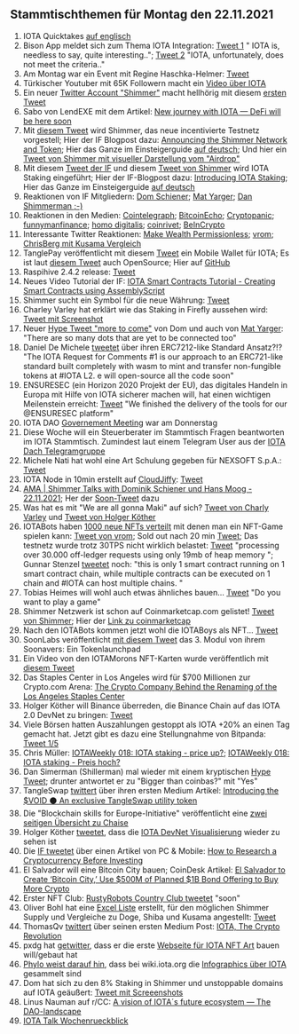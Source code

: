 ## Stammtischthemen für Montag den 22.11.2021

1. IOTA Quicktakes [auf englisch](https://www.youtube.com/watch?v=xS9ve6xI3Uo)
2. Bison App meldet sich zum Thema IOTA Integration: [Tweet 1](https://twitter.com/bisonapp/status/1460512287865950212?s=20) " IOTA is, needless to say, quite interesting.."; [Tweet 2](https://twitter.com/bisonapp/status/1460512417033691138?s=20) "IOTA, unfortunately, does not meet the criteria.."
3. Am Montag war ein Event mit Regine Haschka-Helmer: [Tweet](https://twitter.com/iota/status/1457996590245990400?s=20)
4. Türkischer Youtuber mit 65K Followern macht ein [Video über IOTA](https://www.youtube.com/watch?v=6Z-5n8oCQFE)
5. Ein neuer [Twitter Account "Shimmer"](https://twitter.com/shimmernet/status/1460594729847078913) macht hellhörig mit diesem [ersten Tweet](https://twitter.com/shimmernet/status/1460594729847078913?s=20)
6. Sabo von LendEXE mit dem Artikel: [New journey with IOTA — DeFi will be here soon](https://medium.com/@sabog/how-i-joined-iota-but-wait-no-defi-when-defi-3071a400afa5)
7. Mit [diesem Tweet](https://twitter.com/shimmernet/status/1460608800994508805?s=20) wird Shimmer, das neue incentivierte Testnetz vorgestell; Hier der IF Blogpost dazu: [Announcing the Shimmer Network and Token](https://blog.shimmer.network/announcing-the-shimmer-network-and-token/); Hier das Ganze im Einsteigerguide [auf deutsch](https://iota-einsteiger-guide.de/iota-shimmer.html); Und hier ein [Tweet von Shimmer mit visueller Darstellung vom "Airdrop"](https://twitter.com/shimmernet/status/1461620345769766912?s=20)
8. Mit diesem [Tweet der IF](https://twitter.com/iota/status/1460625153935695874?s=20) und diesem [Tweet von Shimmer](https://twitter.com/shimmernet/status/1460638874229694473?s=20) wird IOTA Staking eingeführt; Hier der IF-Blogpost dazu: [Introducing IOTA Staking](https://blog.iota.org/introducing-iota-staking/); Hier das Ganze im Einsteigerguide [auf deutsch](https://iota-einsteiger-guide.de/iota-staking.html)
9. Reaktionen von IF Mitgliedern: [Dom Schiener](https://twitter.com/DomSchiener/status/1460619600987660288?s=20); [Mat Yarger](https://twitter.com/Mat_Yarger/status/1460643128558370817?s=20); [Dan Shimmerman ;-)](https://twitter.com/DanSimerman/status/1460722613815283718?s=20)
10. Reaktionen in den Medien: [Cointelegraph](https://cointelegraph.com/news/iota-foundation-to-launch-staging-network-and-reward-token?utm_content=buffer6623e&utm_medium=social&utm_source=twitter.com&utm_campaign=buffer); [BitcoinEcho](https://www.btc-echo.de/news/hallo-shimmer-iota-fuehrt-staking-rewards-ein-129451/); [Cryptopanic](https://cryptopanic.com/news/13356357/IOTA-Launches-Shimmer-Staging-Network-and-Introduces-Staking-Rewards?utm_source=notifications&utm_medium=twitter&utm_campaign=Twitter+Trending); [funnymanfinance](https://funnymanfinance.com/incentivizing-the-iota-2-0-testnet-thoughts-from-a-tangleaccountant/); [homo digitalis](https://homo-digitalis.net/iota-announces-staking/); [coinrivet](https://t.co/rexHxNM0FJ?amp=1); [BeInCrypto](https://de.beincrypto.com/iota-kurs-steigt-um-20-nach-staking-und-shimmer-upgrade/)
11. Interessante Twitter Reaktionen: [Make Wealth Permissionless](https://twitter.com/TangleAcctant/status/1460614166981627905?s=20); [vrom](https://twitter.com/Vrom14286662/status/1460685225080598539?s=20); [ChrisBerg mit Kusama Vergleich](https://twitter.com/Chrizern/status/1460925708537114624?s=20)
12. TanglePay veröffentlicht mit diesem [Tweet](https://twitter.com/tanglepaycom/status/1460771417260105731?s=20) ein Mobile Wallet für IOTA; Es ist laut [diesem Tweet](https://twitter.com/tanglepaycom/status/1460820031172792325?s=20) auch OpenSource; Hier auf [GitHub](https://github.com/tanglepay)
13. Raspihive 2.4.2 release: [Tweet](https://twitter.com/raspihive/status/1460671260141236233?s=20)
14. Neues Video Tutorial der IF: [IOTA Smart Contracts Tutorial - Creating Smart Contracts using AssemblyScript](https://www.youtube.com/watch?v=P5HMgmY3DMM&feature=youtu.be)
15. Shimmer sucht ein Symbol für die neue Währung: [Tweet](https://twitter.com/shimmernet/status/1460895526497488903?s=20)
16. Charley Varley hat erklärt wie das Staking in Firefly aussehen wird: [Tweet mit Screenshot](https://twitter.com/Vrom14286662/status/1460904778632941571?s=20)
17. Neuer [Hype Tweet "more to come"](https://twitter.com/DomSchiener/status/1461124104833093633?s=20) von Dom und auch von [Mat Yarger](https://twitter.com/Mat_Yarger/status/1456348888097558528?s=20): "There are so many dots that are yet to be connected too"
18. Daniel De Michele [tweetet](https://twitter.com/carpclash/status/1460978455378645003?s=20) über ihren ERC7212-like Standard Ansatz?!? "The IOTA Request for Comments #1 is our approach to an ERC721-like standard built completely with wasm to mint and transfer non-fungible tokens at #IOTA L2. e will open-source all the code soon"
19. ENSURESEC (ein Horizon 2020 Projekt der EU), das digitales Handeln in Europa mit Hilfe von IOTA sicherer machen will, hat einen wichtigen Meilenstein erreicht: [Tweet](https://twitter.com/ensuresec_eu/status/1460993675404750856?s=20) "We finished the delivery of the tools for our @ENSURESEC platform"
20. IOTA DAO [Governement Meeting](https://www.youtube.com/watch?v=Jv2Z7whQJOE) war am Donnerstag
21. Diese Woche will ein Steuerberater im Stammtisch Fragen beantworten im IOTA Stammtisch. Zumindest laut einem Telegram User aus der [IOTA Dach Telegramgruppe](https://t.me/IOTA_DACH)
22. Michele Nati hat wohl eine Art Schulung gegeben für NEXSOFT S.p.A.: [Tweet](https://twitter.com/michelenati/status/1461337262206115850?s=20)
23. IOTA Node in 10min erstellt auf [CloudJiffy](https://cloudjiffy.com/): [Tweet](https://twitter.com/IotaSonic/status/1460560597700026371?s=20)
24. [AMA | Shimmer Talks with Dominik Schiener und Hans Moog - 22.11.2021](https://www.youtube.com/watch?v=RNEPZ3_0TeE&feature=youtu.be); Her der [Soon-Tweet](https://twitter.com/shimmernet/status/1461383723375640581?s=20) dazu
25. Was hat es mit "We are all gonna Maki" auf sich? [Tweet von Charly Varley](https://twitter.com/c_varley/status/1461379984619098121?s=20) und [Tweet von Holger Köther](https://twitter.com/HolgerKoether/status/1461380320918446080?s=20)
26. IOTABots haben [1000 neue NFTs verteilt](https://twitter.com/iotabots/status/1461416013182947335?s=20) mit denen man ein NFT-Game spielen kann: [Tweet von vrom](https://twitter.com/Vrom14286662/status/1461586297471045632?s=20); Sold out nach 20 min [Tweet](https://twitter.com/iotabots/status/1461422474537672707?s=20); Das testnetz wurde trotz 30TPS nicht wirklich belastet: [Tweet](https://twitter.com/fijter/status/1461697251710058497?s=20) "processing over 30.000 off-ledger requests using only 19mb of heap memory "; Gunnar Stenzel [tweetet](https://twitter.com/Gunnar_Stenzel/status/1461699286220038147?s=20) noch: "this is only 1 smart contract running on 1 smart contract chain, while multiple contracts can be executed on 1 chain and #IOTA can host multiple chains. "
27. Tobias Heimes will wohl auch etwas ähnliches bauen... [Tweet](https://twitter.com/heimes_tobias/status/1461432289217417228?s=20) "Do you want to play a game"
28. Shimmer Netzwerk ist schon auf Coinmarketcap.com gelistet! [Tweet von Shimmer](https://twitter.com/shimmernet/status/1461658376677609474?s=20); Hier der [Link zu coinmarketcap](https://coinmarketcap.com/currencies/shimmer/)
29. Nach den IOTABots kommen jetzt wohl die IOTABoys als NFT... [Tweet](https://twitter.com/IOTABOYS/status/1461384223907008525?s=20)
30. SoonLabs veröffentlicht [mit diesem Tweet](https://twitter.com/soon_labs/status/1461379661804367873?s=20) das 3. Modul von ihrem Soonavers: Ein Tokenlaunchpad
31. Ein Video von den IOTAMorons NFT-Karten wurde veröffentlich mit [diesem Tweet](https://twitter.com/iotamorons/status/1461348759019798528?s=20)
32. Das Staples Center in Los Angeles wird für $700 Millionen zur Crypto.com Arena: [The Crypto Company Behind the Renaming of the Los Angeles Staples Center](https://www.nytimes.com/2021/11/18/technology/crypto-staples-center-la.html)
33. Holger Köther will Binance überreden, die Binance Chain auf das IOTA 2.0 DevNet zu bringen: [Tweet](https://twitter.com/HolgerKoether/status/1461427945894035464?s=20)
34. Viele Börsen hatten Auszahlungen gestoppt als IOTA +20% an einen Tag gemacht hat. Jetzt gibt es dazu eine Stellungnahme von Bitpanda: [Tweet 1/5](https://twitter.com/bitpanda/status/1461676155078127619?s=20)
35. Chris Müller: [IOTAWeekly 018: IOTA staking - price up?](https://www.youtube.com/watch?v=q5CIMXh2UuU); [IOTAWeekly 018: IOTA staking - Preis hoch?](https://www.youtube.com/watch?v=sx2yaI5fzfk)
36. Dan Simerman (Shillerman) mal wieder mit einem kryptischen [Hype Tweet](https://twitter.com/DanSimerman/status/1461962259241000964?s=20); drunter antwortet er zu "Bigger than coinbas?" mit "Yes"
37. TangleSwap [twittert](https://twitter.com/TangleSwapE/status/1462179282910801924?s=20) über ihren ersten Medium Artikel: [Introducing the $VOID ⚫
An exclusive TangleSwap utility token](https://tangleswap.medium.com/introducing-the-void-45f7b44bbba0) 
38. Die "Blockchain skills for Europe-Initiative" veröffentlicht eine [zwei seitigen Übersicht zu Chaise](https://chaise-blockchainskills.eu/wp-content/uploads/2021/09/DE_Brochure_German-2021.pdf)
39. Holger Köther [tweetet](https://twitter.com/holgerkoether/status/1461355568614940681?s=21), dass die [IOTA DevNet Visualisierung](https://v2.iota.org/visualizer) wieder zu sehen ist
40. Die [IF tweetet](https://twitter.com/iota/status/1461366478217695240?s=20) über einen Artikel von PC & Mobile: [How to Research a Cryptocurrency Before Investing](https://www.makeuseof.com/how-research-cryptocurrency/)
41. El Salvador will eine Bitcoin City bauen; CoinDesk Artikel: [El Salvador to Create ‘Bitcoin City,’ Use $500M of Planned $1B Bond Offering to Buy More Crypto](https://www.coindesk.com/business/2021/11/21/el-salvador-to-create-bitcoin-city-use-500m-of-planned-1b-bond-offering-to-buy-more-crypto/)
42. Erster NFT Club: [RustyRobots Country Club tweetet](https://twitter.com/RustyRobotCC/status/1462375156358258691?s=20) "soon"
43. Oliver Bohl hat eine [Excel Liste](https://t.co/7cpMJTwsb5?amp=1) erstellt, für den möglichen Shimmer Supply und Vergleiche zu Doge, Shiba und Kusama angestellt: [Tweet](https://twitter.com/bohl_oliver/status/1462121900176547840?s=20)
44. ThomasQv [twittert](https://twitter.com/TVstedal/status/1462321996327534593?s=20) über seinen ersten Medium Post: [IOTA, The Crypto Revolution](https://medium.com/@ThomasQv/iota-the-crypto-revolution-a47e1cd62b07)
45. pxdg hat [getwitter](https://twitter.com/pxdg3/status/1462318628972511235?s=20), dass er die erste [Webseite für IOTA NFT Art](https://iota-nft.art/) bauen will/gebaut hat
46. [Phylo weist darauf hin](https://twitter.com/Phylo79288735/status/1462223878579757058?s=20), dass bei wiki.iota.org die [Infographics über IOTA](https://wiki.iota.org/learn/resource-materials/infographics) gesammelt sind
47. Dom hat sich zu den 8% Staking in Shimmer und unstoppable domains auf IOTA geäußert: [Tweet mit Screeenshots](https://twitter.com/Vrom14286662/status/1462303950942744580?s=20)
48. Linus Nauman auf r/CC: [A vision of IOTA´s future ecosystem — The DAO-landscape](https://www.reddit.com/r/CryptoCurrencies/comments/qucu92/a_vision_of_iotas_future_ecosystem_the/)
49. [IOTA Talk Wochenrueckblick](https://www.iota-talk.com/index.php?article/139-week-in-review-from-14th-to-20nd-november-2021/)

